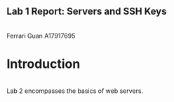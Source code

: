 ## Lab 1 Report: Servers and SSH Keys

<br />
Ferrari Guan A17917695
<br />

# Introduction
<br />
Lab 2 encompasses the basics of web servers. 

<br />
